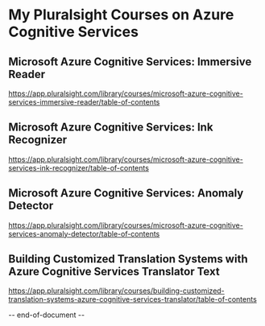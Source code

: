 My Pluralsight Courses on Azure Cognitive Services
==================================================

Microsoft Azure Cognitive Services: Immersive Reader
----------------------------------------------------
https://app.pluralsight.com/library/courses/microsoft-azure-cognitive-services-immersive-reader/table-of-contents

Microsoft Azure Cognitive Services: Ink Recognizer
--------------------------------------------------
https://app.pluralsight.com/library/courses/microsoft-azure-cognitive-services-ink-recognizer/table-of-contents

Microsoft Azure Cognitive Services: Anomaly Detector
----------------------------------------------------
https://app.pluralsight.com/library/courses/microsoft-azure-cognitive-services-anomaly-detector/table-of-contents

Building Customized Translation Systems with Azure Cognitive Services Translator Text
-------------------------------------------------------------------------------------
https://app.pluralsight.com/library/courses/building-customized-translation-systems-azure-cognitive-services-translator/table-of-contents

-- end-of-document --

